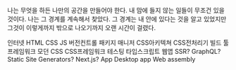 나는 무엇을 하든 나만의 공간을 만들어야 한다. 내 맘에 들지 않는 일들이 무조건 있을 것이다. 나는 그 경계를 계속해서 찾았다. 그 경계는 내 안에 있다는 것을 알고 있었지만 그것이 이렇게까지 밖으로 나오기까지 오랜 시간이 걸렸다. 

인터넷
HTML
CSS
JS
버전컨트롤
패키지 매니저
CSS아키텍쳐
CSS전처리기
빌드 툴
프레임워크
모던 CSS
CSS프레임워크
테스팅
타입스크립트
웹앱
SSR?
GraphQL?
Static Site Generators? Next.js?
App
Desktop app
Web assembly

















